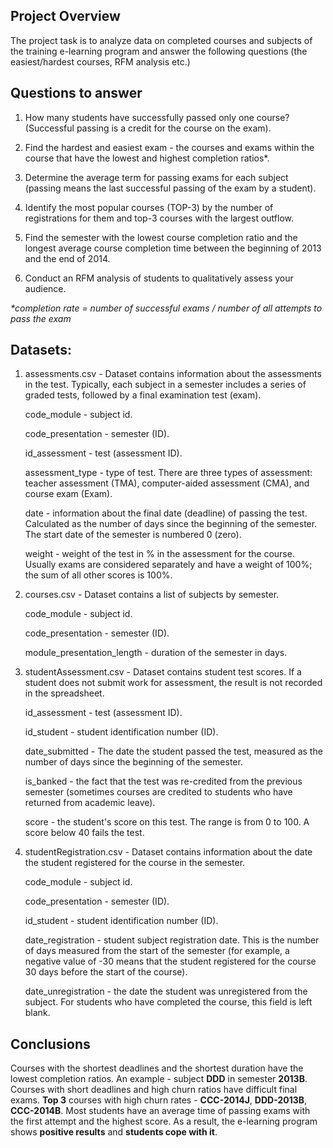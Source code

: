 ﻿## Project Overview

The project task is to analyze data on completed courses and subjects of the training e-learning program and answer the following questions (the easiest/hardest courses, RFM analysis etc.)

## Questions to answer

1. How many students have successfully passed only one course? (Successful passing is a credit for the course on the exam).

2. Find the hardest and easiest exam - the courses and exams within the course that have the lowest and highest completion ratios\*.

3. Determine the average term for passing exams for each subject (passing means the last successful passing of the exam by a student).

4. Identify the most popular courses (TOP-3) by the number of registrations for them and top-3 courses with the largest outflow.

5. Find the semester with the lowest course completion ratio and the longest average course completion time between the beginning of 2013 and the end of 2014.

6. Conduct an RFM analysis of students to qualitatively assess your audience.

*\*completion rate = number of successful exams / number of all attempts to pass the exam*

## Datasets:

1. assessments.csv - Dataset contains information about the assessments in the test. Typically, each subject in a semester includes a series of graded tests, followed by a final examination test (exam).

	code\_module - subject id.

	code\_presentation - semester (ID).

	id\_assessment - test (assessment ID).

	assessment\_type - type of test. There are three types of assessment: teacher assessment (TMA), computer-aided assessment (CMA), and course exam (Exam).

	date - information about the final date (deadline) of passing the test. Calculated as the number of days since the beginning of the semester. The start date of the semester is numbered 0 (zero).

	weight -  weight of the test in % in the assessment for the course. Usually exams are considered separately and have a weight of 100%; the sum of all other scores is 100%.

2. courses.csv - Dataset contains a list of subjects by semester.

	code\_module - subject id.

	code\_presentation - semester (ID).

	module\_presentation\_length - duration of the semester in days.

3. studentAssessment.csv - Dataset contains student test scores. If a student does not submit work for assessment, the result is not recorded in the spreadsheet.

	id\_assessment - test (assessment ID).

	id\_student - student identification number (ID).

	date\_submitted - The date the student passed the test, measured as the number of days since the beginning of the semester.

	is\_banked - the fact that the test was re-credited from the previous semester (sometimes courses are credited to students who have returned from academic leave).

	score - the student's score on this test. The range is from 0 to 100. A score below 40 fails the test.

4. studentRegistration.csv - Dataset contains information about the date the student registered for the course in the semester.

	code\_module - subject id.

	code\_presentation - semester (ID).

	id\_student - student identification number (ID).

	date\_registration - student subject registration date. This is the number of days measured from the start of the semester (for example, a negative value of -30 means that the student registered for the course 30 days before the start of the course).

	date\_unregistration - the date the student was unregistered from the subject. For students who have completed the course, this field is left blank.

## Conclusions

Courses with the shortest deadlines and the shortest duration have the lowest completion ratios. An example - subject **DDD** in semester **2013B**.
Courses with short deadlines and high churn ratios have difficult final exams. **Top 3** courses with high churn rates - **CCC-2014J**, **DDD-2013B**, **CCC-2014B**.
Most students have an average time of passing exams with the first attempt and the highest score. As a result, the e-learning program shows **positive results** and **students cope with it**.